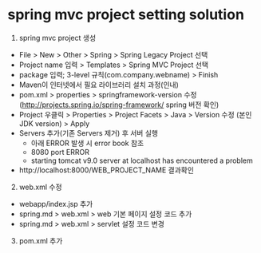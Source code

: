 # spring mvc project setting solution
1. spring mvc project 생성
- File > New > Other > Spring > Spring Legacy Project 선택
- Project name 입력 > Templates > Spring MVC Project 선택
- package 입력; 3-level 규칙(com.company.webname) > Finish
- Maven이 인터넷에서 필요 라이브러리 설치 과정(인내)
- pom.xml > properties > springframework-version 수정 (http://projects.spring.io/spring-framework/ spring 버전 확인)
- Project 우클릭 > Properties > Project Facets > Java > Version 수정 (본인 JDK version) > Apply
- Servers 추가(기존 Servers 제거) 후 서버 실행
  - 아래 ERROR 발생 시 error book 참조
  - 8080 port ERROR
  - starting tomcat v9.0 server at localhost has encountered a problem
- http://localhost:8000/WEB_PROJECT_NAME 결과확인

2. web.xml 수정
- webapp/index.jsp 추가
- spring.md > web.xml > web 기본 페이지 설정 코드 추가
- spring.md > web.xml > servlet 설정 코드 변경

3. pom.xml <dependency> 추가
